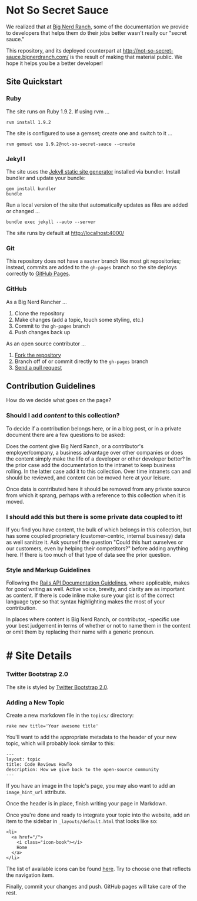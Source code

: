 # Not So Secret Sauce

We realized that at [Big Nerd Ranch](http://bignerdranch.com), some of the
documentation we provide to developers that helps them do their jobs better
wasn't really our "secret sauce."

This repository, and its deployed counterpart at
<http://not-so-secret-sauce.bignerdranch.com/> is the result of making that
material public. We hope it helps you be a better developer!

## Site Quickstart 

### Ruby 

The site runs on Ruby 1.9.2. If using rvm ...

    rvm install 1.9.2

The site is configured to use a gemset; create one and switch to it ...

    rvm gemset use 1.9.2@not-so-secret-sauce --create

### Jekyl l

The site uses the [Jekyll static site
generator](https://github.com/mojombo/jekyll) installed via bundler. Install
bundler and update your bundle:

    gem install bundler
    bundle


Run a local version of the site that automatically updates as files are added
or changed ...

    bundle exec jekyll --auto --server

The site runs by default at <http://localhost:4000/>

### Git

This repository does not have a `master` branch like most git repositories;
instead, commits are added to the `gh-pages` branch so the site deploys
correctly to [GitHub Pages](http://pages.github.com).
 
### GitHub

As a Big Nerd Rancher ...

1. Clone the repository
2. Make changes (add a topic, touch some styling, etc.)
3. Commit to the `gh-pages` branch
4. Push changes back up

As an open source contributor ...

1. [Fork the repository](http://help.github.com/fork-a-repo/)
2. Branch off of or commit directly to the `gh-pages` branch
3. [Send a pull request](http://help.github.com/send-pull-requests/)
 
## Contribution Guidelines

How do we decide what goes on the page?

### Should I add _content_ to this collection?

To decide if a contribution belongs here, or in a blog post, or in a private
document there are a few questions to be asked:

Does the content give Big Nerd Ranch, or a contributor's employer/company, a
business advantage over other companies or does the content simply make the
life of a developer or other developer better? In the prior case add the
documentation to the intranet to keep business rolling. In the latter case add
it to this collection. Over time intranets can and should be reviewed, and
content can be moved here at your leisure.

Once data is contributed here it should be removed from any private source from
which it sprang, perhaps with a reference to this collection when it is moved.

### I should add this but there is some private data coupled to it!

If you find you have content, the bulk of which belongs in this collection, but
has some coupled proprietary (customer-centric, internal businessy) data as
well sanitize it. Ask yourself the question "Could this hurt ourselves or our
customers, even by helping their competitors?" before adding anything here. If
there is too much of that type of data see the prior question.

### Style and Markup Guidelines

Following the [Rails API Documentation
Guidelines](http://guides.rubyonrails.org/api_documentation_guidelines.html),
where applicable, makes for good writing as well. Active voice, brevity, and
clarity are as important as content. If there is code inline make sure your
gist is of the correct language type so that syntax highlighting makes the most
of your contribution.

In places where content is Big Nerd Ranch, or contributor, -specific use your best
judgement in terms of whether or not to name them in the content or omit them
by replacing their name with a generic pronoun.
 
# # Site Details

### Twitter Bootstrap 2.0

The site is styled by [Twitter Bootstrap
2.0](http://twitter.github.com/bootstrap/).

### Adding a New Topic

Create a new markdown file in the `topics/` directory:

    rake new title='Your awesome title'

You'll want to add the appropriate metadata to the header of your new topic,
which will probably look similar to this:

```
---
layout: topic
title: Code Reviews HowTo
description: How we give back to the open-source community
---
```

If you have an image in the topic's page, you may also want to add an
`image_hint_url` attribute.

Once the header is in place, finish writing your page in Markdown.

Once you're done and ready to integrate your topic into the website, add an
item to the sidebar in `_layouts/default.html` that looks like so:

```
<li>
  <a href="/">
    <i class="icon-book"></i>
    Home
  </a>
</li>
```

The list of available icons can be found
[here](http://twitter.github.com/bootstrap/base-css.html#icons). Try to choose
one that reflects the navigation item.

Finally, commit your changes and push. GitHub pages will take care of the rest.
